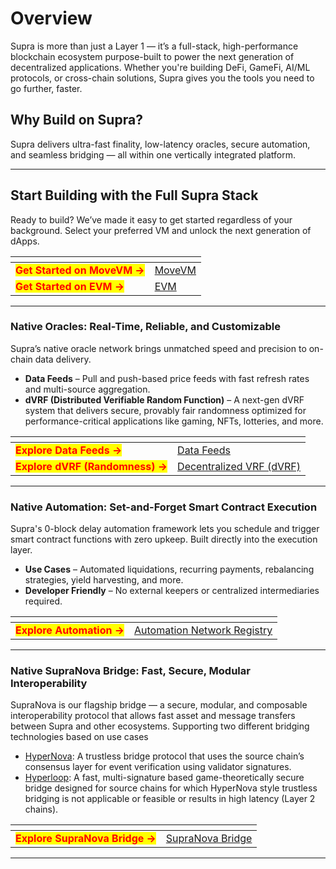 # Overview

Supra is more than just a Layer 1 — it’s a full-stack, high-performance blockchain ecosystem purpose-built to power the next generation of decentralized applications. Whether you're building DeFi, GameFi, AI/ML protocols, or cross-chain solutions, Supra gives you the tools you need to go further, faster.

## Why Build on Supra?

Supra delivers ultra-fast finality, low-latency oracles, secure automation, and seamless bridging — all within one vertically integrated platform.

***

## Start Building with the Full Supra Stack

Ready to build? We’ve made it easy to get started regardless of your background. Select your preferred VM and unlock the next generation of dApps.

<table data-card-size="large" data-view="cards"><thead><tr><th></th><th data-hidden data-card-target data-type="content-ref"></th></tr></thead><tbody><tr><td><mark style="color:red;"><strong>Get Started on MoveVM →</strong></mark></td><td><a href="https://app.gitbook.com/o/Nk58jmPqKHcBU9zYkcKw/s/mTBWRilfF5GuWWSNVrjY/">MoveVM</a></td></tr><tr><td><mark style="color:red;"><strong>Get Started on EVM →</strong></mark></td><td><a href="https://app.gitbook.com/o/Nk58jmPqKHcBU9zYkcKw/s/oDAXpbcTqldUcJ6e1yaj/">EVM</a></td></tr></tbody></table>

***

### Native Oracles: Real-Time, Reliable, and Customizable

Supra’s native oracle network brings unmatched speed and precision to on-chain data delivery.

* **Data Feeds** – Pull and push-based price feeds with fast refresh rates and multi-source aggregation.
* **dVRF (Distributed Verifiable Random Function)** – A next-gen dVRF system that delivers secure, provably fair randomness optimized for performance-critical applications like gaming, NFTs, lotteries, and more.

<table data-card-size="large" data-view="cards"><thead><tr><th></th><th data-hidden data-card-target data-type="content-ref"></th></tr></thead><tbody><tr><td><mark style="color:red;"><strong>Explore Data Feeds →</strong></mark></td><td><a href="https://app.gitbook.com/s/pGVprscCeQzW0QYcaJS9/data-feeds">Data Feeds</a></td></tr><tr><td><mark style="color:red;"><strong>Explore dVRF (Randomness) →</strong></mark></td><td><a href="https://app.gitbook.com/s/pGVprscCeQzW0QYcaJS9/dvrf">Decentralized VRF (dVRF)</a></td></tr></tbody></table>

***

### Native Automation: Set-and-Forget Smart Contract Execution

Supra's 0-block delay automation framework lets you schedule and trigger smart contract functions with zero upkeep. Built directly into the execution layer.

* **Use Cases** – Automated liquidations, recurring payments, rebalancing strategies, yield harvesting, and more.
* **Developer Friendly** – No external keepers or centralized intermediaries required.

<table data-card-size="large" data-view="cards"><thead><tr><th></th><th data-hidden data-card-target data-type="content-ref"></th></tr></thead><tbody><tr><td><mark style="color:red;"><strong>Explore Automation →</strong></mark></td><td><a href="https://app.gitbook.com/o/Nk58jmPqKHcBU9zYkcKw/s/UAaFq9LKN5pQ81ddyiRu/">Automation Network Registry</a></td></tr></tbody></table>

***

### Native SupraNova Bridge: Fast, Secure, Modular Interoperability

SupraNova is our flagship bridge — a secure, modular, and composable interoperability protocol that allows fast asset and message transfers between Supra and other ecosystems. Supporting two different bridging technologies based on use cases

* [HyperNova](https://supra.com/documents/Supra-HyperNova-Whitepaper.pdf): A trustless bridge protocol that uses the source chain’s consensus layer for event verification using validator signatures.
* [Hyperloop](https://supra.com/documents/Supra-Hyperloop-Whitepaper.pdf): A fast, multi-signature based game-theoretically secure bridge designed for source chains for which HyperNova style trustless bridging is not applicable or feasible or results in high latency (Layer 2 chains).

<table data-card-size="large" data-view="cards"><thead><tr><th></th><th data-hidden data-card-target data-type="content-ref"></th></tr></thead><tbody><tr><td><mark style="color:red;"><strong>Explore SupraNova Bridge →</strong></mark></td><td><a href="https://app.gitbook.com/o/Nk58jmPqKHcBU9zYkcKw/s/VkhtPwRHCu7dT1kTMvdp/">SupraNova Bridge</a></td></tr></tbody></table>



***
